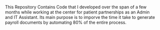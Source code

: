 This Repository Contains Code that I developed over the span of a few months while working at the center for patient partnerships as an Admin and IT Assistant.
Its main purpose is to imporve the time it take to generate payroll documents by automating 80% of the entire process.